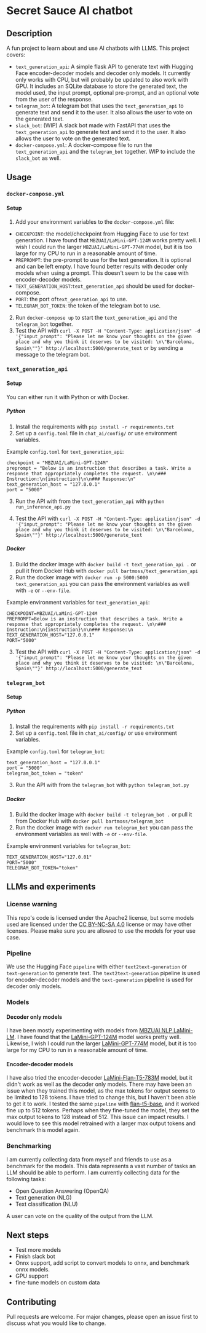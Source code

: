 # Secret Sauce AI chatbot
## Description
A fun project to learn about and use AI chatbots with LLMS. This project covers:
- `text_generation_api`: A simple flask API to generate text with Hugging Face encoder-decoder models and decoder only models. It currently only works with CPU, but will probably be updated to also work with GPU. It includes an SQLite database to store the generated text, the model used, the input prompt, optional pre-prompt, and an optional vote from the user of the response. 
- `telegram_bot`: A telegram bot that uses the `text_generation_api` to generate text and send it to the user. It also allows the user to vote on the generated text.
- `slack_bot`: (WIP) A slack bot made with FastAPI that uses the `text_generation_api` to generate text and send it to the user. It also allows the user to vote on the generated text.
- `docker-compose.yml`: A docker-compose file to run the `text_generation_api` and the `telegram_bot` together. WIP to include the `slack_bot` as well.

## Usage
### `docker-compose.yml`
#### Setup
1. Add your environment variables to the `docker-compose.yml` file:
- `CHECKPOINT`: the model/checkpoint from Hugging Face to use for text generation. I have found that `MBZUAI/LaMini-GPT-124M` works pretty well. I wish I could run the larger `MBZUAI/LaMini-GPT-774M` model, but it is too large for my CPU to run in a reasonable amount of time.
- `PREPROMPT`: the pre-prompt to use for the text generation. It is optional and can be left empty. I have found better results with decoder only models when using a prompt. This doesn't seem to be the case with encoder-decoder models.
- `TEXT_GENERATION_HOST`:`text_generation_api` should be used for docker-compose.
- `PORT`: the port of`text_generation_api` to use.
- `TELEGRAM_BOT_TOKEN`: the token of the telegram bot to use.
2. Run `docker-compose up` to start the `text_generation_api` and the `telegram_bot` together.
3. Test the API with `curl -X POST -H "Content-Type: application/json" -d '{"input_prompt": "Please let me know your thoughts on the given place and why you think it deserves to be visited: \n\"Barcelona, Spain\""}' http://localhost:5000/generate_text` or by sending a message to the telegram bot.
### `text_generation_api`
#### Setup
You can either run it with Python or with Docker.
##### Python
1. Install the requirements with `pip install -r requirements.txt`
2. Set up a `config.toml` file in `chat_ai/config/` or use environment variables.

Example `config.toml` for `text_generation_api`:

```
checkpoint = "MBZUAI/LaMini-GPT-124M"
preprompt = "Below is an instruction that describes a task. Write a response that appropriately completes the request. \n\n### Instruction:\n{instruction}\n\n### Response:\n"
text_generation_host = "127.0.0.1"
port = "5000"
```
3. Run the API with from the `text_generation_api` with `python run_inference_api.py`


4. Test the API with `curl -X POST -H "Content-Type: application/json" -d '{"input_prompt": "Please let me know your thoughts on the given place and why you think it deserves to be visited: \n\"Barcelona, Spain\""}' http://localhost:5000/generate_text`

##### Docker
1. Build the docker image with `docker build -t text_generation_api .` or pull it from Docker Hub with `docker pull bartmoss/text_generation_api`
2. Run the docker image with `docker run -p 5000:5000 text_generation_api` you can pass the environment variables as well with `-e` or `--env-file`.

Example environment variables for `text_generation_api`:

```
CHECKPOINT=MBZUAI/LaMini-GPT-124M
PREPROMPT=Below is an instruction that describes a task. Write a response that appropriately completes the request. \n\n### Instruction:\n{instruction}\n\n### Response:\n
TEXT_GENERATION_HOST="127.0.0.1"
PORT="5000"
```
3. Test the API with `curl -X POST -H "Content-Type: application/json" -d '{"input_prompt": "Please let me know your thoughts on the given place and why you think it deserves to be visited: \n\"Barcelona, Spain\""}' http://localhost:5000/generate_text`

### `telegram_bot`
#### Setup
##### Python
1. Install the requirements with `pip install -r requirements.txt`
2. Set up a `config.toml` file in `chat_ai/config/` or use environment variables.

Example `config.toml` for `telegram_bot`:

```
text_generation_host = "127.0.0.1"
port = "5000"
telegram_bot_token = "token"
```
3. Run the API with from the `telegram_bot` with `python telegram_bot.py`

##### Docker
1. Build the docker image with `docker build -t telegram_bot .` or pull it from Docker Hub with `docker pull bartmoss/telegram_bot`
2. Run the docker image with `docker run telegram_bot` you can pass the environment variables as well with `-e` or `--env-file`.

Example environment variables for `telegram_bot`:

```
TEXT_GENERATION_HOST="127.0.01"
PORT="5000"
TELEGRAM_BOT_TOKEN="token"
```

## LLMs and experiments
### License warning
This repo's code is licensed under the Apache2 license, but some models used are licensed under the [CC BY-NC-SA 4.0](https://creativecommons.org/licenses/by-nc-sa/4.0/) license or may have other licenses. Please make sure you are allowed to use the models for your use case. 

### Pipeline
We use the Hugging Face `pipeline` with either `text2text-generation` or `text-generation` to generate text. The `text2text-generation` pipeline is used for encoder-decoder models and the `text-generation` pipeline is used for decoder only models. 

### Models
#### Decoder only models
I have been mostly experimenting with models from [MBZUAI NLP LaMini-LM](https://github.com/mbzuai-nlp/lamini-lm). I have found that the [LaMini-GPT-124M](https://huggingface.co/MBZUAI/LaMini-GPT-124M) model works pretty well. Likewise, I wish I could run the larger [LaMini-GPT-774M](https://huggingface.co/MBZUAI/LaMini-GPT-774M) model, but it is too large for my CPU to run in a reasonable amount of time.

#### Encoder-decoder models
I have also tried the encoder-decoder [LaMini-Flan-T5-783M](https://huggingface.co/MBZUAI/LaMini-Flan-T5-783M) model, but it didn't work as well as the decoder only models. There may have been an issue when they trained this model, as the max tokens for output seems to be limited to 128 tokens. I have tried to change this, but I haven't been able to get it to work. I tested the same `pipeline` with [flan-t5-base](https://huggingface.co/google/flan-t5-base), and it worked fine up to 512 tokens. Perhaps when they fine-tuned the model, they set the max output tokens to 128 instead of 512. This issue can impact results. I would love to see this model retrained with a larger max output tokens and benchmark this model again.


### Benchmarking
I am currently collecting data from myself and friends to use as a benchmark for the models. This data represents a vast number of tasks an LLM should be able to perform. I am currently collecting data for the following tasks:
- Open Question Answering (OpenQA)
- Text generation (NLG)
- Text classification (NLU)

A user can vote on the quality of the output from the LLM. 

## Next steps
* Test more models
* Finish slack bot
* Onnx support, add script to convert models to onnx, and benchmark onnx models.
* GPU support
* fine-tune models on custom data

## Contributing
Pull requests are welcome. For major changes, please open an issue first to discuss what you would like to change. 

